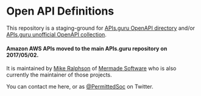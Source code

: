 # Open API Definitions

This repository is a staging-ground for [APIs.guru OpenAPI directory](https://github.com/APIs-guru/openapi-directory) 
and/or [APIs.guru unofficial OpenAPI collection](https://github.com/APIs-guru/unofficial_openapi_specs).

#### Amazon AWS APIs moved to the main APIs.guru repository on 2017/05/02.

It is maintained by [Mike Ralphson](https://github.com/MikeRalphson) of [Mermade Software](https://github.com/mermade) who is also
currently the maintainer of those projects.

You can contact me here, or as [@PermittedSoc](https://twitter.com/permittedsoc) on Twitter.
